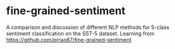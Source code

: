 # fine-grained-sentiment
A comparison and discussion of different NLP methods for 5-class sentiment classification on the SST-5 dataset. Learning from https://github.com/prrao87/fine-grained-sentiment
